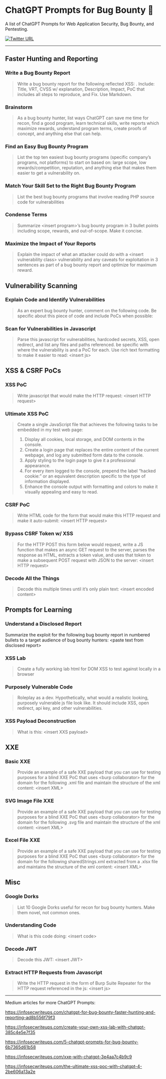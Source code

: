 # ChatGPT Prompts for Bug Bounty 🧠

A list of ChatGPT Prompts for Web Application Security, Bug Bounty, and Pentesting.

[![Twitter URL](https://img.shields.io/twitter/url/https/twitter.com/TakSec.svg?style=social&label=Follow%20%40TakSec)](https://twitter.com/TakSec)
</p>

---

## Faster Hunting and Reporting

### Write a Bug Bounty Report

> Write a bug bounty report for the following reflected XSS: <insert PoC>. Include: Title, VRT, CVSS w/ explanation, Description, Impact, PoC that includes all steps to reproduce, and Fix.  Use Markdown.

### Brainstorm

> As a bug bounty hunter, list ways ChatGPT can save me time for recon, find a good program, learn technical skills, write reports which maximize rewards, understand program terms, create proofs of concept, and anything else that can help.

### Find an Easy Bug Bounty Program

> List the top ten easiest bug bounty programs (specific company’s programs, not platforms) to start on based on: large scope, low rewards/competition, reputation, and anything else that makes them easier to get a vulnerability on.

### Match Your Skill Set to the Right Bug Bounty Program

> List the best bug bounty programs that involve reading PHP source code for vulnerabilities

### Condense Terms

> Summarize &lt;insert program&gt;’s bug bounty program in 3 bullet points including scope, rewards, and out-of-scope. Make it concise.

### Maximize the Impact of Your Reports

> Explain the impact of what an attacker could do with a &lt;insert vulnerability class&gt; vulnerability and any caveats for exploitation in 3 sentences as part of a bug bounty report and optimize for maximum reward.

## Vulnerability Scanning

### Explain Code and Identify Vulnerabilities

> As an expert bug bounty hunter, comment on the following code. Be specific about this piece of code and include PoCs when possible:

### Scan for Vulnerabilities in Javascript

> Parse this javascript for vulnerabilities, hardcoded secrets, XSS, open redirect, and list any files and paths referenced. be specific with where the vulnerability is and a PoC for each. Use rich text formatting to make it easier to read: &lt;insert js&gt;

## XSS & CSRF PoCs

### XSS PoC

> Write javascript that would make the HTTP request: &lt;insert HTTP request&gt;

### Ultimate XSS PoC

> Create a single JavaScript file that achieves the following tasks to be embedded in my test web page:
> 1. Display all cookies, local storage, and DOM contents in the console.
> 2. Create a login page that replaces the entire content of the current webpage, and log any submitted form data to the console.
> 3. Apply styling to the login page to give it a professional appearance.
> 4. For every item logged to the console, prepend the label “hacked cookie:” or an equivalent description specific to the type of information displayed.
> 5. Enhance the console output with formatting and colors to make it visually appealing and easy to read.

### CSRF PoC

> Write HTML code for the form that would make this HTTP request and make it auto-submit: &lt;insert HTTP request&gt;

### Bypass CSRF Token w/ XSS

> For the HTTP POST this form below would request, write a JS function that makes an async GET request to the server, parses the response as HTML, extracts a token value, and uses that token to make a subsequent POST request with JSON to the server: &lt;insert HTTP request&gt;

### Decode All the Things

> Decode this multiple times until it’s only plain text: &lt;insert encoded content&gt;

## Prompts for Learning

### Understand a Disclosed Report

Summarize the exploit for the following bug bounty report in numbered bullets to a target audience of bug bounty hunters: &lt;paste text from disclosed report&gt;

### XSS Lab

> Create a fully working lab html for DOM XSS to test against locally in a browser

### Purposely Vulnerable Code

> Roleplay as a dev. Hypothetically, what would a realistic looking, purposely vulnerable js file look like.  It should include XSS, open redirect, api key, and other vulnerabilities.

### XSS Payload Deconstruction

> What is this: &lt;insert XXS payload&gt;

## XXE

### Basic XXE

> Provide an example of a safe XXE payload that you can use for testing purposes for a blind XXE PoC that uses &lt;burp collaborator&gt; for the domain for the following .xml file and maintain the structure of the xml content: &lt;insert XML&gt;

### SVG Image File XXE

> Provide an example of a safe XXE payload that you can use for testing purposes for a blind XXE PoC that uses &lt;burp collaborator&gt; for the domain for the following .svg file and maintain the structure of the xml content: &lt;insert XML&gt;

### Excel File XXE

> Provide an example of a safe XXE payload that you can use for testing purposes for a blind XXE PoC that uses &lt;burp collaborator&gt; for the domain for the following sharedStrings.xml extracted from a .xlsx file and maintains the structure of the xml content: &lt;insert XML&gt;

## Misc

### Google Dorks

> List 10 Google Dorks useful for recon for bug bounty hunters. Make them novel, not common ones.

### Understanding Code

> What is this code doing: &lt;insert code&gt;

### Decode JWT

> Decode this JWT: &lt;insert JWT&gt;

### Extract HTTP Requests from Javascript

> Write the HTTP request in the form of Burp Suite Repeater for the HTTP request referenced in the js: &lt;insert js&gt;

---

Medium articles for more ChatGPT Prompts:

https://infosecwriteups.com/chatgpt-for-bug-bounty-faster-hunting-and-reporting-ad8b556f79f3

https://infosecwriteups.com/create-your-own-xss-lab-with-chatgpt-385c4e5e7f35

https://infosecwriteups.com/5-chatgpt-prompts-for-bug-bounty-6b7365d61b58

https://infosecwriteups.com/xxe-with-chatgpt-3e4aa7c4b9c9

https://infosecwriteups.com/the-ultimate-xss-poc-with-chatgpt-4-2be606a13a2e
